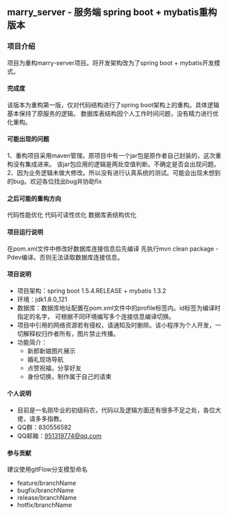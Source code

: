 ## marry_server - 服务端 spring boot + mybatis重构版本

### 项目介绍 
项目为重构marry-server项目。将开发架构改为了spring boot + mybatis开发模式。

#### 完成度
该版本为重构第一版，仅对代码结构进行了spring boot架构上的重构。具体逻辑基本保持了原服务的逻辑。
数据库表结构因个人工作时间问题，没有精力进行优化重构。

#### 可能出现的问题
1、重构项目采用maven管理。原项目中有一个jar包是原作者自己封装的，这次重构没有集成进来。
该jar包应用的逻辑是两处空值判断。不确定是否会出现问题。
2、因为业务逻辑未做大修改。所以没有进行认真系统的测试。可能会出现未想到的bug。欢迎各位找出bug并协助fix

#### 之后可能的重构方向
代码性能优化
代码可读性优化
数据库表结构优化

#### 项目运行说明
在pom.xml文件中修改好数据库连接信息后先编译
先执行mvn clean package -Pdev编译。否则无法读取数据库连接信息。

#### 项目说明
 - 项目架构：spring boot 1.5.4.RELEASE + mybatis 1.3.2
 - 环境：jdk1.8.0_121
 - 数据库：数据库地址配置在pom.xml文件中的profile标签内。id标签为编译时指定的名字，  可根据不同环境编写多个连接信息编译切换。
 - 项目中引用的网络资源若有侵权，请通知及时删除。该小程序为个人开发，一切解释权归作者所有，图片禁止传播。
- 功能简介：
    - 新郎新娘图片展示
    - 婚礼现场导航
    - 点赞祝福，分享好友
    - 身份切换，制作属于自己的请柬


  
#### 个人说明

 - 目前是一名刚毕业的初级码农，代码以及逻辑方面还有很多不足之处，各位大佬，请多多指教。
 - QQ群：830556582
 - QQ邮箱：951319774@qq.com



#### 参与贡献
 建议使用gitFlow分支模型命名
   - feature/branchName
   - bugfix/branchName
   - release/branchName
   - hotfix/branchName





